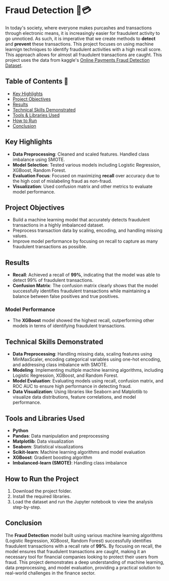 # Fraud Detection 🚨💳
In today's society, where everyone makes purcashes and transactions through electronic means, it is increasingly easier for fraudulent activity to go unnoticed. As such, it is imperative that we create methods to **detect** and **prevent** these transactions. This project focuses on using machine learnign techniques to identify fraudulent activities with a high recall score. This approach allows for almost all fraudulent transactions are caught. This project uses the data from kaggle's [Online Payments Fraud Detection Dataset](https://www.kaggle.com/datasets/rupakroy/online-payments-fraud-detection-dataset).

## Table of Contents 📑
- [Key Highlights](#key-highlights)
- [Project Objectives](#project-objectives)
- [Results](#results)
- [Technical Skills Demonstrated](#technical-skills-demonstrated)
- [Tools & Libraries Used](#tools-and-libraries-used)
- [How to Run](#how-to-run-the-project)
- [Conclusion](#conclusion)

## Key Highlights
- **Data Preprocessing**: Cleaned and scaled features. Handled class imbalance using SMOTE.
- **Model Selection**: Tested various models including Logistic Regression, XGBoost, Random Forest.
- **Evaluation Focus**: Focused on maximizing **recall** over accuracy due to the high cost of mislabeling fraud as non-fraud.
- **Visualization**: Used confusion matrix and other metrics to evaluate model performance.

## Project Objectives
- Build a machine learning model that accurately detects fraudulent transactions in a highly imbalanced dataset.
- Preprocess transaction data by scaling, encoding, and handling missing values.
- Improve model performance by focusing on recall to capture as many fraudulent transactions as possible.

## Results
- **Recall**: Achieved a recall of **99%**, indicating that the model was able to detect 99% of fraudulent transactions.
- **Confusion Matrix**: The confusion matrix clearly shows that the model successfully identifies fraudulent transactions while maintaining a balance between false positives and true positives.
  
### Model Performance
- The **XGBoost** model showed the highest recall, outperforming other models in terms of identifying fraudulent transactions.
  
## Technical Skills Demonstrated
- **Data Preprocessing**: Handling missing data, scaling features using MinMaxScaler, encoding categorical variables using one-hot encoding, and addressing class imbalance with SMOTE.
- **Modeling**: Implementing multiple machine learning algorithms, including Logistic Regression, XGBoost, and Random Forest.
- **Model Evaluation**: Evaluating models using recall, confusion matrix, and ROC AUC to ensure high performance in detecting fraud.
- **Data Visualization**: Using libraries like Seaborn and Matplotlib to visualize data distributions, feature correlations, and model performance.

## Tools and Libraries Used
- **Python**
- **Pandas**: Data manipulation and preprocessing
- **Matplotlib**: Data visualization
- **Seaborn**: Statistical visualizations
- **Scikit-learn**: Machine learning algorithms and model evaluation
- **XGBoost**: Gradient boosting algorithm
- **Imbalanced-learn (SMOTE)**: Handling class imbalance

## How to Run the Project
1. Download the project folder.
2. Install the required libraries.
3. Load the dataset and run the Jupyter notebook to view the analysis step-by-step.

## Conclusion
The **Fraud Detection** model built using various machine learning algorithms (Logistic Regression, XGBoost, Random Forest) successfully identifies fraudulent transactions with a recall rate of **99%**. By focusing on recall, the model ensures that fraudulent transactions are caught, making it an necessary tool for financial companies looking to protect their users from fraud. This project demonstrates a deep understanding of machine learning, data preprocessing, and model evaluation, providing a practical solution to real-world challenges in the finance sector.
